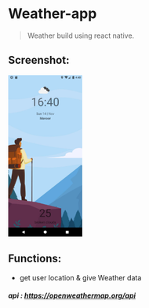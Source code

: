 # Weather-app

> Weather build using react native.

## Screenshot:

<img width="30%" src="./images/screenshot/Screenshot_1636908031.png" />



## Functions:
*  get user location & give Weather data
##### api : <https://openweathermap.org/api>



